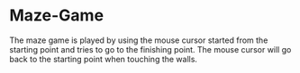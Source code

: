 # Maze-Game

The maze game is played by using the mouse cursor started from the starting point and
tries to go to the finishing point. The mouse cursor will go back to the starting point when
touching the walls.
